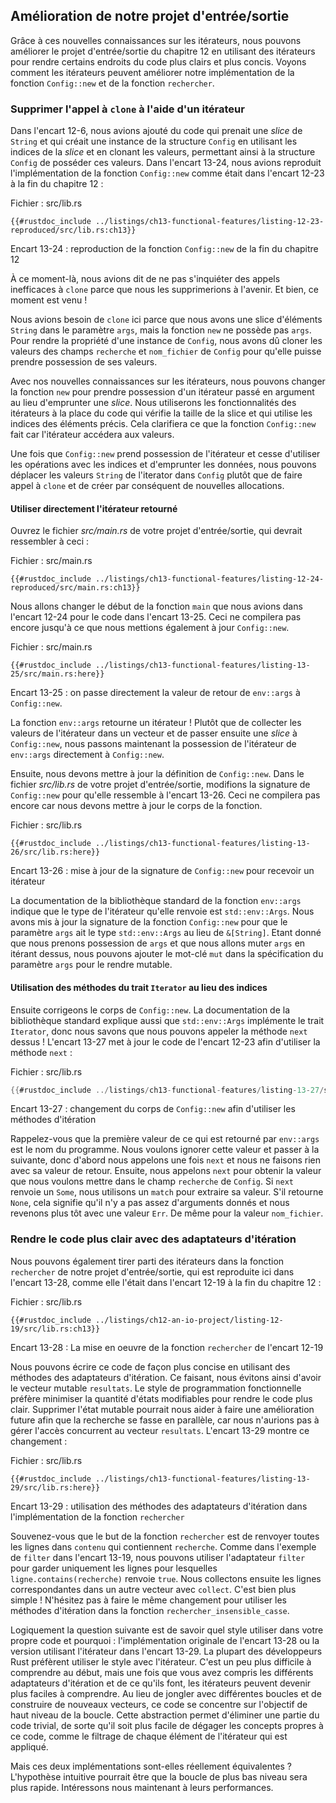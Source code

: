 <!--
## Improving Our I/O Project
-->

## Amélioration de notre projet d'entrée/sortie

<!--
With this new knowledge about iterators, we can improve the I/O project in
Chapter 12 by using iterators to make places in the code clearer and more
concise. Let’s look at how iterators can improve our implementation of the
`Config::new` function and the `search` function.
-->

Grâce à ces nouvelles connaissances sur les itérateurs, nous pouvons améliorer
le projet d'entrée/sortie du chapitre 12 en utilisant des itérateurs pour
rendre certains endroits du code plus clairs et plus concis. Voyons comment les
itérateurs peuvent améliorer notre implémentation de la fonction `Config::new`
et de la fonction `rechercher`.

<!--
### Removing a `clone` Using an Iterator
-->

### Supprimer l'appel à `clone` à l'aide d'un itérateur

<!--
In Listing 12-6, we added code that took a slice of `String` values and created
an instance of the `Config` struct by indexing into the slice and cloning the
values, allowing the `Config` struct to own those values. In Listing 13-24,
we’ve reproduced the implementation of the `Config::new` function as it was in
Listing 12-23:
-->

Dans l'encart 12-6, nous avions ajouté du code qui prenait une *slice* de
`String` et qui créait une instance de la structure `Config` en utilisant les
indices de la *slice* et en clonant les valeurs, permettant ainsi à la
structure `Config` de posséder ces valeurs. Dans l'encart 13-24, nous avions
reproduit l'implémentation de la fonction `Config::new` comme était dans
l'encart 12-23 à la fin du chapitre 12 :

<!--
<span class="filename">Filename: src/lib.rs</span>
-->

<span class="filename">Fichier : src/lib.rs</span>

<!--
```rust,ignore
{{#rustdoc_include ../listings/ch13-functional-features/listing-12-23-reproduced/src/lib.rs:ch13}}
```
-->

```rust,ignore
{{#rustdoc_include ../listings/ch13-functional-features/listing-12-23-reproduced/src/lib.rs:ch13}}
```

<!--
<span class="caption">Listing 13-24: Reproduction of the `Config::new` function
from Listing 12-23</span>
-->

<span class="caption">Encart 13-24 : reproduction de la fonction `Config::new`
de la fin du chapitre 12</span>

<!--
At the time, we said not to worry about the inefficient `clone` calls because
we would remove them in the future. Well, that time is now!
-->

À ce moment-là, nous avions dit de ne pas s'inquiéter des appels inefficaces à
`clone` parce que nous les supprimerions à l'avenir. Et bien, ce moment est
venu !

<!--
We needed `clone` here because we have a slice with `String` elements in the
parameter `args`, but the `new` function doesn’t own `args`. To return
ownership of a `Config` instance, we had to clone the values from the `query`
and `filename` fields of `Config` so the `Config` instance can own its values.
-->

Nous avions besoin de `clone` ici parce que nous avons une slice d'éléments
`String` dans le paramètre `args`, mais la fonction `new` ne possède pas `args`.
Pour rendre la propriété d'une instance de `Config`, nous avons dû cloner les
valeurs des champs `recherche` et `nom_fichier` de `Config` pour qu'elle puisse
prendre possession de ses valeurs.

<!--
With our new knowledge about iterators, we can change the `new` function to
take ownership of an iterator as its argument instead of borrowing a slice.
We’ll use the iterator functionality instead of the code that checks the length
of the slice and indexes into specific locations. This will clarify what the
`Config::new` function is doing because the iterator will access the values.
-->

Avec nos nouvelles connaissances sur les itérateurs, nous pouvons changer la
fonction `new` pour prendre possession d'un itérateur passé en argument au lieu
d'emprunter une *slice*. Nous utiliserons les fonctionnalités des itérateurs à
la place du code qui vérifie la taille de la slice et qui utilise les indices
des éléments précis. Cela clarifiera ce que la fonction `Config::new` fait car
l'itérateur accédera aux valeurs.

<!--
Once `Config::new` takes ownership of the iterator and stops using indexing
operations that borrow, we can move the `String` values from the iterator into
`Config` rather than calling `clone` and making a new allocation.
-->

Une fois que `Config::new` prend possession de l'itérateur et cesse d'utiliser
les opérations avec les indices et d'emprunter les données, nous pouvons
déplacer les valeurs `String` de l'iterator dans `Config` plutôt que de faire
appel à `clone` et de créer par conséquent de nouvelles allocations.

<!--
#### Using the Returned Iterator Directly
-->

#### Utiliser directement l'itérateur retourné

<!--
Open your I/O project’s *src/main.rs* file, which should look like this:
-->

Ouvrez le fichier *src/main.rs* de votre projet d'entrée/sortie, qui devrait
ressembler à ceci :

<!--
<span class="filename">Filename: src/main.rs</span>
-->

<span class="filename">Fichier : src/main.rs</span>

<!--
```rust,ignore
{{#rustdoc_include ../listings/ch13-functional-features/listing-12-24-reproduced/src/main.rs:ch13}}
```
-->

```rust,ignore
{{#rustdoc_include ../listings/ch13-functional-features/listing-12-24-reproduced/src/main.rs:ch13}}
```

<!--
We’ll change the start of the `main` function that we had in Listing 12-24 to
the code in Listing 13-25. This won’t compile until we update `Config::new` as
well.
-->

Nous allons changer le début de la fonction `main` que nous avions dans l'encart
12-24 pour le code dans l'encart 13-25. Ceci ne compilera pas encore jusqu'à ce
que nous mettions également à jour `Config::new`.

<!--
<span class="filename">Filename: src/main.rs</span>
-->

<span class="filename">Fichier : src/main.rs</span>

<!--
```rust,ignore
{{#rustdoc_include ../listings/ch13-functional-features/listing-13-25/src/main.rs:here}}
```
-->

```rust,ignore
{{#rustdoc_include ../listings/ch13-functional-features/listing-13-25/src/main.rs:here}}
```

<!--
<span class="caption">Listing 13-25: Passing the return value of `env::args` to
`Config::new`</span>
-->

<span class="caption">Encart 13-25 : on passe directement la valeur de retour de
`env::args` à `Config::new`.</span>

<!--
The `env::args` function returns an iterator! Rather than collecting the
iterator values into a vector and then passing a slice to `Config::new`, now
we’re passing ownership of the iterator returned from `env::args` to
`Config::new` directly.
-->

La fonction `env::args` retourne un itérateur ! Plutôt que de collecter les
valeurs de l'itérateur dans un vecteur et de passer ensuite une *slice* à
`Config::new`, nous passons maintenant la possession de l'itérateur de
`env::args` directement à `Config::new`.

<!--
Next, we need to update the definition of `Config::new`. In your I/O project’s
*src/lib.rs* file, let’s change the signature of `Config::new` to look like
Listing 13-26. This still won’t compile because we need to update the function
body.
-->

Ensuite, nous devons mettre à jour la définition de `Config::new`. Dans le
fichier *src/lib.rs* de votre projet d'entrée/sortie, modifions la signature de
`Config::new` pour qu'elle ressemble à l'encart 13-26. Ceci ne compilera pas
encore car nous devons mettre à jour le corps de la fonction.

<!--
<span class="filename">Filename: src/lib.rs</span>
-->

<span class="filename">Fichier : src/lib.rs</span>

<!--
```rust,ignore
{{#rustdoc_include ../listings/ch13-functional-features/listing-13-26/src/lib.rs:here}}
```
-->

```rust,ignore
{{#rustdoc_include ../listings/ch13-functional-features/listing-13-26/src/lib.rs:here}}
```

<!--
<span class="caption">Listing 13-26: Updating the signature of `Config::new` to
expect an iterator</span>
-->

<span class="caption">Encart 13-26 : mise à jour de la signature de
`Config::new` pour recevoir un itérateur</span>

<!--
The standard library documentation for the `env::args` function shows that the
type of the iterator it returns is `std::env::Args`. We’ve updated the
signature of the `Config::new` function so the parameter `args` has the type
`std::env::Args` instead of `&[String]`. Because we’re taking ownership of
`args` and we’ll be mutating `args` by iterating over it, we can add the `mut`
keyword into the specification of the `args` parameter to make it mutable.
-->

La documentation de la bibliothèque standard de la fonction `env::args`
indique que le type de l'itérateur qu'elle renvoie est `std::env::Args`. Nous
avons mis à jour la signature de la fonction `Config::new` pour que le
paramètre `args` ait le type `std::env::Args` au lieu de `&[String]`. Etant
donné que nous prenons possession de `args` et que nous allons muter `args`
en itérant dessus, nous pouvons ajouter le mot-clé `mut` dans la spécification
du paramètre `args` pour le rendre mutable.

<!--
#### Using `Iterator` Trait Methods Instead of Indexing
-->

#### Utilisation des méthodes du trait `Iterator` au lieu des indices

<!--
Next, we’ll fix the body of `Config::new`. The standard library documentation
also mentions that `std::env::Args` implements the `Iterator` trait, so we know
we can call the `next` method on it! Listing 13-27 updates the code from
Listing 12-23 to use the `next` method:
-->

Ensuite corrigeons le corps de `Config::new`. La documentation de la bibliothèque
standard explique aussi que `std::env::Args` implémente le trait `Iterator`, donc
nous savons que nous pouvons appeler la méthode `next` dessus ! L'encart 13-27
met à jour le code de l'encart 12-23 afin d'utiliser la méthode `next` :

<!--
<span class="filename">Filename: src/lib.rs</span>
-->

<span class="filename">Fichier : src/lib.rs</span>

<!--
```rust
{{#rustdoc_include ../listings/ch13-functional-features/listing-13-27/src/lib.rs:here}}
```
-->

```rust
{{#rustdoc_include ../listings/ch13-functional-features/listing-13-27/src/lib.rs:here}}
```

<!--
<span class="caption">Listing 13-27: Changing the body of `Config::new` to use
iterator methods</span>
-->

<span class="caption">Encart 13-27 : changement du corps de `Config::new` afin
d'utiliser les méthodes d'itération</span>

<!--
Remember that the first value in the return value of `env::args` is the name of
the program. We want to ignore that and get to the next value, so first we call
`next` and do nothing with the return value. Second, we call `next` to get the
value we want to put in the `query` field of `Config`. If `next` returns a
`Some`, we use a `match` to extract the value. If it returns `None`, it means
not enough arguments were given and we return early with an `Err` value. We do
the same thing for the `filename` value.
-->

Rappelez-vous que la première valeur de ce qui est retourné par `env::args` est
le nom du programme. Nous voulons ignorer cette valeur et passer à la suivante,
donc d'abord nous appelons une fois `next` et nous ne faisons rien avec sa
valeur de retour. Ensuite, nous appelons `next` pour obtenir la valeur que nous
voulons mettre dans le champ `recherche` de `Config`. Si `next` renvoie un
`Some`, nous utilisons un `match` pour extraire sa valeur. S'il retourne `None`,
cela signifie qu'il n'y a pas assez d'arguments donnés et nous revenons plus tôt
avec une valeur `Err`. De même pour la valeur `nom_fichier`.

<!--
### Making Code Clearer with Iterator Adaptors
-->

### Rendre le code plus clair avec des adaptateurs d'itération

<!--
We can also take advantage of iterators in the `search` function in our I/O
project, which is reproduced here in Listing 13-28 as it was in Listing 12-19:
-->

Nous pouvons également tirer parti des itérateurs dans la fonction
`rechercher` de notre projet d'entrée/sortie, qui est reproduite ici dans
l'encart 13-28, comme elle l'était dans l'encart 12-19 à la fin du chapitre 12 :

<!--
<span class="filename">Filename: src/lib.rs</span>
-->

<span class="filename">Fichier : src/lib.rs</span>

<!--
```rust,ignore
{{#rustdoc_include ../listings/ch12-an-io-project/listing-12-19/src/lib.rs:ch13}}
```
-->

```rust,ignore
{{#rustdoc_include ../listings/ch12-an-io-project/listing-12-19/src/lib.rs:ch13}}
```

<!--
<span class="caption">Listing 13-28: The implementation of the `search`
function from Listing 12-19</span>
-->

<span class="caption">Encart 13-28 : La mise en oeuvre de la fonction
`rechercher` de l'encart 12-19</span>

<!--
We can write this code in a more concise way using iterator adaptor methods.
Doing so also lets us avoid having a mutable intermediate `results` vector. The
functional programming style prefers to minimize the amount of mutable state to
make code clearer. Removing the mutable state might enable a future enhancement
to make searching happen in parallel, because we wouldn’t have to manage
concurrent access to the `results` vector. Listing 13-29 shows this change:
-->

Nous pouvons écrire ce code de façon plus concise en utilisant des méthodes
des adaptateurs d'itération. Ce faisant, nous évitons ainsi d'avoir le vecteur
mutable `resultats`. Le style de programmation fonctionnelle préfère minimiser
la quantité d'états modifiables pour rendre le code plus clair. Supprimer l'état
mutable pourrait nous aider à faire une amélioration future afin que la recherche
se fasse en parallèle, car nous n'aurions pas à gérer l'accès concurrent au
vecteur `resultats`. L'encart 13-29 montre ce changement :

<!--
<span class="filename">Filename: src/lib.rs</span>
-->

<span class="filename">Fichier : src/lib.rs</span>

<!--
```rust,ignore
{{#rustdoc_include ../listings/ch13-functional-features/listing-13-29/src/lib.rs:here}}
```
-->

```rust,ignore
{{#rustdoc_include ../listings/ch13-functional-features/listing-13-29/src/lib.rs:here}}
```

<!--
<span class="caption">Listing 13-29: Using iterator adaptor methods in the
implementation of the `search` function</span>
-->

<span class="caption">Encart 13-29 : utilisation des méthodes des adaptateurs
d'itération dans l'implémentation de la fonction `rechercher`</span>

<!--
Recall that the purpose of the `search` function is to return all lines in
`contents` that contain the `query`. Similar to the `filter` example in Listing
13-19, this code uses the `filter` adaptor to keep only the lines that
`line.contains(query)` returns `true` for. We then collect the matching lines
into another vector with `collect`. Much simpler! Feel free to make the same
change to use iterator methods in the `search_case_insensitive` function as
well.
-->

Souvenez-vous que le but de la fonction `rechercher` est de renvoyer toutes
les lignes dans `contenu` qui contiennent `recherche`. Comme dans l'exemple de
`filter` dans l'encart 13-19, nous pouvons utiliser l'adaptateur `filter`
pour garder uniquement les lignes pour lesquelles `ligne.contains(recherche)`
renvoie `true`. Nous collectons ensuite les lignes correspondantes dans un
autre vecteur avec `collect`. C'est bien plus simple ! N'hésitez pas à faire
le même changement pour utiliser les méthodes d'itération dans la fonction
`rechercher_insensible_casse`.

<!--
The next logical question is which style you should choose in your own code and
why: the original implementation in Listing 13-28 or the version using
iterators in Listing 13-29. Most Rust programmers prefer to use the iterator
style. It’s a bit tougher to get the hang of at first, but once you get a feel
for the various iterator adaptors and what they do, iterators can be easier to
understand. Instead of fiddling with the various bits of looping and building
new vectors, the code focuses on the high-level objective of the loop. This
abstracts away some of the commonplace code so it’s easier to see the concepts
that are unique to this code, such as the filtering condition each element in
the iterator must pass.
-->

Logiquement la question suivante est de savoir quel style utiliser dans votre
propre code et pourquoi : l'implémentation originale de l'encart 13-28 ou la
version utilisant l'itérateur dans l'encart 13-29. La plupart des développeurs
Rust préfèrent utiliser le style avec l'itérateur. C'est un peu plus difficile
à comprendre au début, mais une fois que vous avez compris les différents
adaptateurs d'itération et de ce qu'ils font, les itérateurs peuvent devenir
plus faciles à comprendre. Au lieu de jongler avec différentes boucles et de
construire de nouveaux vecteurs, ce code se concentre sur l'objectif de haut
niveau de la boucle. Cette abstraction permet d'éliminer une partie du code
trivial, de sorte qu'il soit plus facile de dégager les concepts propres à ce
code, comme le filtrage de chaque élément de l'itérateur qui est appliqué.

<!--
But are the two implementations truly equivalent? The intuitive assumption
might be that the more low-level loop will be faster. Let’s talk about
performance.
-->

Mais ces deux implémentations sont-elles réellement équivalentes ? L'hypothèse
intuitive pourrait être que la boucle de plus bas niveau sera plus rapide.
Intéressons nous maintenant à leurs performances.
